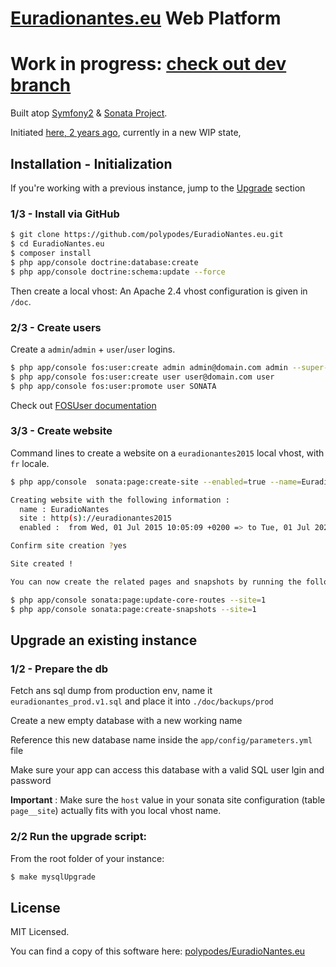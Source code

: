 # [Euradionantes.eu](http://www.euradionantes.eu) Web Platform

# Work in progress: [check out dev branch](https://github.com/polypodes/EuradioNantes.eu/tree/dev)

Built atop [Symfony2](http://symfony.com) & [Sonata Project](http://sonata-project.org).

Initiated [here, 2 years ago](https://github.com/DILL44/euradio), currently in a new WIP state,

## Installation - Initialization

If you're working with a previous instance, jump to the [Upgrade](#upgrade) section

### 1/3 - Install via GitHub

```bash
$ git clone https://github.com/polypodes/EuradioNantes.eu.git
$ cd EuradioNantes.eu
$ composer install
$ php app/console doctrine:database:create
$ php app/console doctrine:schema:update --force
```

Then create a local vhost: An Apache 2.4 vhost configuration is given in `/doc`.

### 2/3 - Create users

Create a `admin`/`admin` + `user`/`user` logins.

```bash
$ php app/console fos:user:create admin admin@domain.com admin --super-admin
$ php app/console fos:user:create user user@domain.com user
$ php app/console fos:user:promote user SONATA
```


Check out [FOSUser documentation](https://github.com/FriendsOfSymfony/FOSUserBundle/blob/v1.3.6/Resources/doc/command_line_tools.md)

### 3/3 - Create website

Command lines to create a website on a `euradionantes2015` local vhost, with `fr` locale.

```bash
$ php app/console  sonata:page:create-site --enabled=true --name=EuradioNantes --locale=fr --host=euradionantes2015 --relativePath=/ --enabledFrom=now --enabledTo="+20 years" --default=true
```
```bash
Creating website with the following information :
  name : EuradioNantes
  site : http(s)://euradionantes2015
  enabled :  from Wed, 01 Jul 2015 10:05:09 +0200 => to Tue, 01 Jul 2025 10:05:09 +0200
```
```bash
Confirm site creation ?yes
```
```bash
Site created !
```
```bash
You can now create the related pages and snapshots by running the followings commands:
```
```bash
$ php app/console sonata:page:update-core-routes --site=1
$ php app/console sonata:page:create-snapshots --site=1
```

## <a name="upgrade"></a> Upgrade an existing instance

### 1/2 - Prepare the db

Fetch ans sql dump from production env, name it `euradionantes_prod.v1.sql` and place it into `./doc/backups/prod`

Create a new empty database with a new working name

Reference this new database name inside the `app/config/parameters.yml` file

Make sure your app can access this database with a valid SQL user lgin and password

__Important__ : Make sure the `host` value in your sonata site configuration (table `page__site`) actually fits with you local vhost name.

### 2/2 Run the upgrade script:

From the root folder of your instance:

```bash
$ make mysqlUpgrade
```

## License

MIT Licensed.

You can find a copy of this software here: [polypodes/EuradioNantes.eu](https://github.com/polypodes/EuradioNantes.eu)

